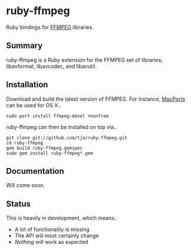 ruby-ffmpeg
===========
Ruby bindings for [FFMPEG](http://ffmpeg.org) libraries.

Summary
-------
ruby-ffmpeg is a Ruby extension for the FFMPEG set of libraries; libavformat, libavcodec, and libavutil.

Installation
------------
Download and build the latest version of FFMPEG. For instance, [MacPorts](http://www.macports.org/) can be used for OS X..

    sudo port install ffmpeg-devel +nonfree

ruby-ffmpeg can then be installed on top via..

    git clone git://github.com/tja/ruby-ffmpeg.git
	cd ruby-ffmpeg
    gem build ruby-ffmpeg.gemspec
    sudo gem install ruby-ffmpeg*.gem

Documentation
-------------
Will come soon.

Status
------
This is heavily in development, which means..

- A lot of functionality is missing
- The API will most certainly change
- *Nothing* will work as expected